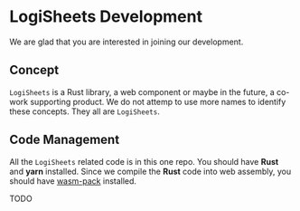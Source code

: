 # LogiSheets Development

We are glad that you are interested in joining our development.

## Concept
`LogiSheets` is a Rust library, a web component or maybe in the future, a co-work supporting product.
We do not attemp to use more names to identify these concepts.
They all are `LogiSheets`.


## Code Management

All the `LogiSheets` related code is in this one repo.
You should have **Rust** and **yarn** installed.
Since we compile the **Rust** code into web assembly, you should have [wasm-pack](https://rustwasm.github.io/docs/wasm-pack/commands/build.html) installed.

TODO